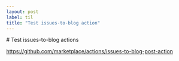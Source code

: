 ```yaml
---
layout: post
label: til
title: "Test issues-to-blog action"
---
```


<p>
  
</p>
# Test issues-to-blog actions

https://github.com/marketplace/actions/issues-to-blog-post-action

